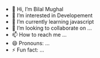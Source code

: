 - 👋 Hi, I’m Bilal Mughal
- 👀 I’m interested in Developement
- 🌱 I’m currently learning javascript
- 💞️ I’m looking to collaborate on ...
- 📫 How to reach me ... 
- 😄 Pronouns: ...
- ⚡ Fun fact: ...

<!---
bilalbaig170/bilalbaig170 is a ✨ special ✨ repository because its `README.md` (this file) appears on your GitHub profile.
You can click the Preview link to take a look at your changes.
--->
